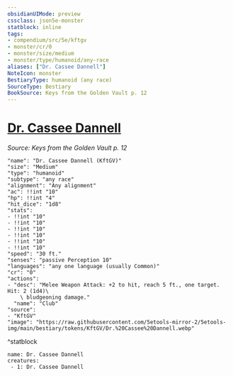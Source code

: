 ```yaml
---
obsidianUIMode: preview
cssclass: json5e-monster
statblock: inline
tags:
- compendium/src/5e/kftgv
- monster/cr/0
- monster/size/medium
- monster/type/humanoid/any-race
aliases: ["Dr. Cassee Dannell"]
NoteIcon: monster
BestiaryType: humanoid (any race)
SourceType: Bestiary
BookSource: Keys from the Golden Vault p. 12
---
```

# [Dr. Cassee Dannell](2-Mechanics\CLI\bestiary\npc/dr-cassee-dannell-kftgv.md)
*Source: Keys from the Golden Vault p. 12*  

```statblock
"name": "Dr. Cassee Dannell (KftGV)"
"size": "Medium"
"type": "humanoid"
"subtype": "any race"
"alignment": "Any alignment"
"ac": !!int "10"
"hp": !!int "4"
"hit_dice": "1d8"
"stats":
- !!int "10"
- !!int "10"
- !!int "10"
- !!int "10"
- !!int "10"
- !!int "10"
"speed": "30 ft."
"senses": "passive Perception 10"
"languages": "any one language (usually Common)"
"cr": "0"
"actions":
- "desc": "Melee Weapon Attack: +2 to hit, reach 5 ft., one target. Hit: 2 (1d4)\
    \ bludgeoning damage."
  "name": "Club"
"source":
- "KftGV"
"image": "https://raw.githubusercontent.com/5etools-mirror-2/5etools-img/main/bestiary/tokens/KftGV/Dr.%20Cassee%20Dannell.webp"
```
^statblock

```encounter-table
name: Dr. Cassee Dannell
creatures:
 - 1: Dr. Cassee Dannell
```